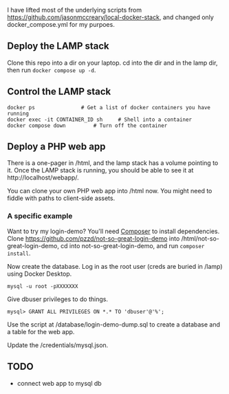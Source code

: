 I have lifted most of the underlying scripts from https://github.com/jasonmccreary/local-docker-stack, and changed only docker_compose.yml for my purpoes.

## Deploy the LAMP stack

Clone this repo into a dir on your laptop. cd into the dir and in the lamp dir, then run `docker compose up -d`.

## Control the LAMP stack

```
docker ps				# Get a list of docker containers you have running
docker exec -it CONTAINER_ID sh		# Shell into a container
docker compose down			# Turn off the container
```


## Deploy a PHP web app

There is a one-pager in /html, and the lamp stack has a volume pointing to it. Once the LAMP stack is running, you should be able to see it at http://localhost/webapp/.

You can clone your own PHP web app into /html now. You might need to fiddle with paths to client-side assets. 

### A specific example 

Want to try my login-demo? You'll need [Composer](http://getcomposer.org) to install dependencies. Clone https://github.com/pzzd/not-so-great-login-demo into /html/not-so-great-login-demo, cd into not-so-great-login-demo, and run `composer install`.

Now create the database. Log in as the root user (creds are buried in /lamp) using Docker Desktop.
```
mysql -u root -pXXXXXXX
```
Give dbuser privileges to do things.
```
mysql> GRANT ALL PRIVILEGES ON *.* TO 'dbuser'@'%';
```

Use the script at /database/login-demo-dump.sql to create a database and a table for the web app.

Update the /credentials/mysql.json.

## TODO

- connect web app to mysql db 
